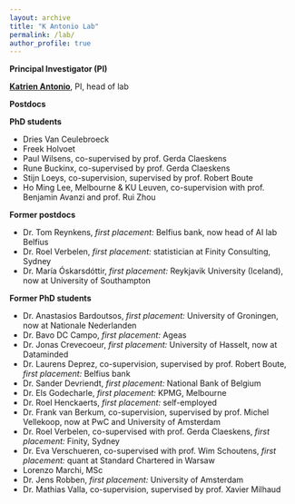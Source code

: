 ```yaml
---
layout: archive
title: "K Antonio Lab"
permalink: /lab/
author_profile: true
---
```


**Principal Investigator (PI)**

[**Katrien Antonio**](https://katrienantonio.github.io/), PI, head of lab

**Postdocs**


**PhD students**

- Dries Van Ceulebroeck
- Freek Holvoet  
- Paul Wilsens, co-supervised by prof. Gerda Claeskens  
- Rune Buckinx, co-supervised by prof. Gerda Claeskens  
- Stijn Loeys, co-supervision, supervised by prof. Robert Boute 
- Ho Ming Lee, Melbourne & KU Leuven, co-supervision with prof. Benjamin Avanzi and prof. Rui Zhou 

**Former postdocs**

- Dr. Tom Reynkens, <em>first placement:</em> Belfius bank, now head of AI lab Belfius
- Dr. Roel Verbelen, <em>first placement:</em> statistician at Finity Consulting, Sydney
- Dr. María Óskarsdóttir, <em>first placement:</em> Reykjavik University (Iceland), now at University of Southampton

**Former PhD students**

- Dr. Anastasios Bardoutsos, <em>first placement:</em> University of Groningen, now at Nationale Nederlanden
- Dr. Bavo DC Campo, <em>first placement:</em> Ageas
- Dr. Jonas Crevecoeur, <em>first placement:</em> University of Hasselt, now at Dataminded
- Dr. Laurens Deprez, co-supervision, supervised by prof. Robert Boute, <em>first placement:</em> Belfius bank 
- Dr. Sander Devriendt, <em>first placement:</em> National Bank of Belgium
- Dr. Els Godecharle, <em>first placement:</em> KPMG, Melbourne
- Dr. Roel Henckaerts, <em>first placement:</em> self-employed
- Dr. Frank van Berkum, co-supervision, supervised by prof. Michel Vellekoop, now at PwC and University of Amsterdam
- Dr. Roel Verbelen, co-supervised with prof. Gerda Claeskens, <em>first placement:</em> Finity, Sydney
- Dr. Eva Verschueren, co-supervised with prof. Wim Schoutens, <em>first placement:</em> quant at Standard Chartered in Warsaw 
- Lorenzo Marchi, MSc  
- Dr. Jens Robben, <em>first placement:</em> University of Amsterdam
- Dr. Mathias Valla, co-supervision, supervised by prof. Xavier Milhaud

